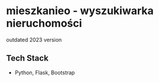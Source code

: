 # mieszkanieo - wyszukiwarka nieruchomości

outdated 2023 version

## Tech Stack
- Python, Flask, Bootstrap